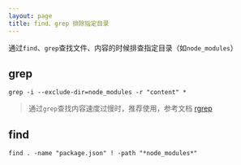 ```yaml
---
layout: page
title: find、grep 排除指定目录
---
```


通过`find`、`grep`查找文件、内容的时候排查指定目录（如`node_modules`）

## grep
```shell
grep -i --exclude-dir=node_modules -r "content" *
```

> 通过`grep`查找内容速度过慢时，推荐使用，参考文档 [rgrep](https://www.fudongdong.com/tech/ripgrep.html)

## find
```shell
find . -name "package.json" ! -path "*node_modules*"
```

